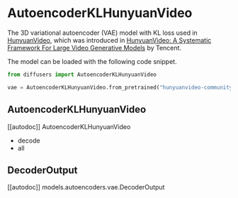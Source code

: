 <!-- Copyright 2024 The HuggingFace Team. All rights reserved.

Licensed under the Apache License, Version 2.0 (the "License"); you may not use this file except in compliance with
the License. You may obtain a copy of the License at

http://www.apache.org/licenses/LICENSE-2.0

Unless required by applicable law or agreed to in writing, software distributed under the License is distributed on
an "AS IS" BASIS, WITHOUT WARRANTIES OR CONDITIONS OF ANY KIND, either express or implied. See the License for the
specific language governing permissions and limitations under the License. -->

# AutoencoderKLHunyuanVideo

The 3D variational autoencoder (VAE) model with KL loss used in [HunyuanVideo](https://github.com/tencent/HunyuanVideo/), which was introduced in [HunyuanVideo: A Systematic Framework For Large Video Generative Models](https://huggingface.co/papers/2412.03603) by Tencent.

The model can be loaded with the following code snippet.

```python
from diffusers import AutoencoderKLHunyuanVideo

vae = AutoencoderKLHunyuanVideo.from_pretrained("hunyuanvideo-community/HunyuanVideo", subfolder="vae", torch_dtype=torch.float16)
```

## AutoencoderKLHunyuanVideo

[[autodoc]] AutoencoderKLHunyuanVideo
  - decode
  - all

## DecoderOutput

[[autodoc]] models.autoencoders.vae.DecoderOutput
